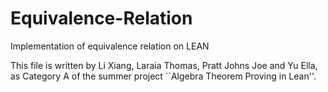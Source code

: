 # Equivalence-Relation
Implementation of equivalence relation on LEAN

This file is written by Li Xiang, Laraia Thomas, Pratt Johns Joe and Yu Ella, as Category A of the summer project ``Algebra Theorem Proving in Lean''.
